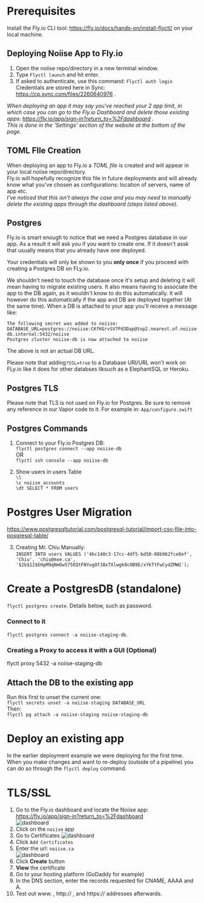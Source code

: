 # Prerequisites

Install the Fly.io CLI tool: https://fly.io/docs/hands-on/install-flyctl/ on your local machine.

## Deploying Noiise App to Fly.io
1) Open the noiise repo/directory in a new terminal window.  
2) Type `Flyctl launch` and hit enter.  
3) If asked to authenticate, use this command: `Flyctl auth login`  
Credentials are stored here in Sync: https://cp.sync.com/files/2260640976  .
  
*When deploying an app it may say you've reached your 2 app limit, in which case you can go to the Fly.io Dashboard and delete those existing apps: https://fly.io/app/sign-in?return_to=%2Fdashboard .  
This is done in the 'Settings' section of the website at the bottom of the page.*


## TOML FIle Creation
When deploying an app to Fly.io a *TOML file* is created and will appear in your local noiise repo/directory.   
Fly.io will hopefully recognize this file in future deployments and will already know what you've chosen as configurations: location of servers, name of app etc.  
*I've noticed that this isn't always the case and you may need to manually delete the existing apps through the dashboard (steps listed above).*


## Postgres

Fly.io is smart enough to notice that we need a Postgres database in our app. As a result it will ask you if you want to create one. If it doesn't assk that usually means that you already have one deployed.  

Your credentials will only be shown to you **only once** if you proceed with creating a Postgres DB on FLy.io.  

We shouldn't need to touch the database once it's setup and deleting it will mean having to migrate existing users. It also means having to associate the app to the DB again, as it wouldn't know to do this automatically. It will however do this automatically if the app and DB are deployed together (At the same time). When a DB is attached to your app you'll receive a message like:

```
The following secret was added to noiise: DATABASE_URL=postgres://noiise:CKfKGrvSV7Pd3Dap@top2.nearest.of.noiise-db.internal:5432/noiise
Postgres cluster noiise-db is now attached to noiise
```
The above is not an actual DB URL.  

Please note that adding```?SSL=true``` to a Database URI/URL won't work on FLy.io like it does for other databses liksuch as e ElephantSQL or Heroku.

## Postgres TLS

Please note that TLS is not used on Fly.io for Postgres. Be sure to remove any reference in our Vapor code to it. For example 
in: ```App/configure.swift```


## Postgres Commands
1) Connect to your Fly.io Postgres DB:  
`flyctl postgres connect --app noiise-db `  
OR   
`flyctl ssh console --app noiise-db `  

2) Show users in users Table  
`\l `  
`\c noiise_accounts `  
`\dt SELECT * FROM users `  

# Postgres User Migration
https://www.postgresqltutorial.com/postgresql-tutorial/import-csv-file-into-posgresql-table/ 

3) Creating Mr. Chiu Manually:  
`INSERT INTO users VALUES ('4bc140c3-17cc-4df5-bd50-08b962fce8ef', 'Chiu', 'chiu@moe.ca', '$2b$12$EHpM9qNmOw575EQtFNYugOfJ8xTXlwgk0cOB9E/xYkTtFwCydZMWG'); 
`

# Create a PostgresDB (standalone)
```flyctl postgres create```. 
Details below, such as password. 

### Connect to it
```flyctl postgres connect -a noiise-staging-db```. 

### Creating a Proxy to access it with a GUI (Optional)
flyctl proxy 5432 -a noiise-staging-db

## Attach the DB to the existing app
Run this first to unset the current one:  
```flyctl secrets unset -a noiise-staging DATABASE_URL ```  
Then:  
```flyctl pg attach -a noiise-staging noiise-staging-db```

# Deploy an existing app
In the earlier deployment example we were deploying for the first time. When you make changes and want to re-deploy (outside of a pipeline) you
can do so through the ```flyctl deploy``` command.

# TLS/SSL
1) Go to the Fly.io dashboard and locate the Noiise app: https://fly.io/app/sign-in?return_to=%2Fdashboard  
![dashboard](../dashboard.png "Dashboard View")  
2) Click on the `noiise` app  
3) Go to Certificates 
![dashboard](../dash_cert.png "Dashboard View of Certificates")  
4) Click `Add Certificates`  
5) Enter the url: `noiise.ca`        
![dashboard](../dash_cert_url.png  "Dashboard View of entering Cert. URL")  
6) Click **Create** button  
7) **View** the certificate  
8) Go to your hosting platform (GoDaddy for example)  
9) In the DNS section, enter the records requested for CNAME, AAAA and A.  
10) Test out www. , http:// , and https:// addresses afterwards.
